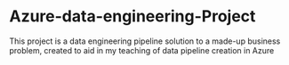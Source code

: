 # Azure-data-engineering-Project
This project is a data engineering pipeline solution to a made-up business problem, created to aid in my teaching of data pipeline creation in Azure
